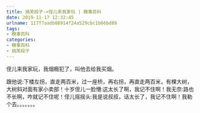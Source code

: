 ```yaml
---
title: 搞笑段子->侄儿来我家玩 | 糗事百科
date: 2019-11-17 12:32:45
urlname: 117f7aadb88914f24a529cbc1b66bd89
tags: 
- 糗事百科
categories:
- 糗事百科
- 搞笑段子
---
```

侄儿来我家玩，我烟瘾犯了，叫他去给我买烟。

跟他说:下楼左拐，直走两百米，过一座桥，再右拐，再直走两百米，有棵大树，大树斜对面有家小卖部！十岁侄儿一脸懵:这太长了啊，我记不住啊！我无奈:路也不长啊，咋就记不住呢！侄儿摇摇头:我是说叔叔，话太长了，我记不住啊！我勒个去。。。。。。。


